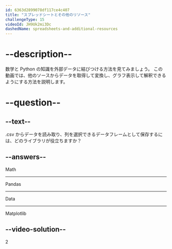 ```yaml
---
id: 6363d2899078df117ce4c407
title: "スプレッドシートとその他のリソース"
challengeType: 15
videoId: JH9Uk2mi3Dc
dashedName: spreadsheets-and-additional-resources
---
```


# --description--

数学と Python の知識を外部データに結びつける方法を見てみましょう。 この動画では、他のソースからデータを取得して変換し、グラフ表示して解釈できるようにする方法を説明します。

# --question--

## --text--

.csv からデータを読み取り、列を選択できるデータフレームとして保存するには、どのライブラリが役立ちますか？

## --answers--

Math

---

Pandas

---

Data

---

Matplotlib

## --video-solution--

2
